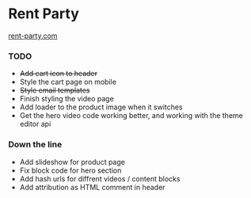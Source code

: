 # Rent Party

[rent-party.com](https://rent-party.myshopify.com)

### TODO
- ~~Add cart icon to header~~
- Style the cart page on mobile
- ~~Style email templates~~
- Finish styling the video page
- Add loader to the product image when it switches
- Get the hero video code working better, and working with the theme editor api

### Down the line
- Add slideshow for product page
- Fix block code for hero section
- Add hash urls for diffrent videos / content blocks
- Add attribution as HTML comment in header